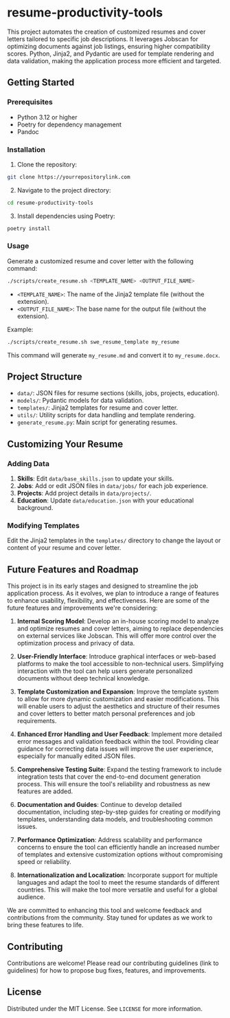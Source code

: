 # resume-productivity-tools

This project automates the creation of customized resumes and cover letters tailored to specific job descriptions. It leverages Jobscan for optimizing documents against job listings, ensuring higher compatibility scores. Python, Jinja2, and Pydantic are used for template rendering and data validation, making the application process more efficient and targeted.

## Getting Started

### Prerequisites

- Python 3.12 or higher
- Poetry for dependency management
- Pandoc

### Installation

1. Clone the repository:

```bash
git clone https://yourrepositorylink.com
```

2. Navigate to the project directory:

```bash
cd resume-productivity-tools
```

3. Install dependencies using Poetry:

```bash
poetry install
```

### Usage

Generate a customized resume and cover letter with the following command:

```bash
./scripts/create_resume.sh <TEMPLATE_NAME> <OUTPUT_FILE_NAME>
```

- `<TEMPLATE_NAME>`: The name of the Jinja2 template file (without the extension).
- `<OUTPUT_FILE_NAME>`: The base name for the output file (without the extension).

Example:

```bash
./scripts/create_resume.sh swe_resume_template my_resume
```

This command will generate `my_resume.md` and convert it to `my_resume.docx`.

## Project Structure

- `data/`: JSON files for resume sections (skills, jobs, projects, education).
- `models/`: Pydantic models for data validation.
- `templates/`: Jinja2 templates for resume and cover letter.
- `utils/`: Utility scripts for data handling and template rendering.
- `generate_resume.py`: Main script for generating resumes.

## Customizing Your Resume

### Adding Data

1. **Skills**: Edit `data/base_skills.json` to update your skills.
2. **Jobs**: Add or edit JSON files in `data/jobs/` for each job experience.
3. **Projects**: Add project details in `data/projects/`.
4. **Education**: Update `data/education.json` with your educational background.

### Modifying Templates

Edit the Jinja2 templates in the `templates/` directory to change the layout or content of your resume and cover letter.

## Future Features and Roadmap

This project is in its early stages and designed to streamline the job application process. As it evolves, we plan to introduce a range of features to enhance usability, flexibility, and effectiveness. Here are some of the future features and improvements we're considering:

1. **Internal Scoring Model**: Develop an in-house scoring model to analyze and optimize resumes and cover letters, aiming to replace dependencies on external services like Jobscan. This will offer more control over the optimization process and privacy of data.

2. **User-Friendly Interface**: Introduce graphical interfaces or web-based platforms to make the tool accessible to non-technical users. Simplifying interaction with the tool can help users generate personalized documents without deep technical knowledge.

3. **Template Customization and Expansion**: Improve the template system to allow for more dynamic customization and easier modifications. This will enable users to adjust the aesthetics and structure of their resumes and cover letters to better match personal preferences and job requirements.

4. **Enhanced Error Handling and User Feedback**: Implement more detailed error messages and validation feedback within the tool. Providing clear guidance for correcting data issues will improve the user experience, especially for manually edited JSON files.

5. **Comprehensive Testing Suite**: Expand the testing framework to include integration tests that cover the end-to-end document generation process. This will ensure the tool's reliability and robustness as new features are added.

6. **Documentation and Guides**: Continue to develop detailed documentation, including step-by-step guides for creating or modifying templates, understanding data models, and troubleshooting common issues.

7. **Performance Optimization**: Address scalability and performance concerns to ensure the tool can efficiently handle an increased number of templates and extensive customization options without compromising speed or reliability.

8. **Internationalization and Localization**: Incorporate support for multiple languages and adapt the tool to meet the resume standards of different countries. This will make the tool more versatile and useful for a global audience.

We are committed to enhancing this tool and welcome feedback and contributions from the community. Stay tuned for updates as we work to bring these features to life.

## Contributing

Contributions are welcome! Please read our contributing guidelines (link to guidelines) for how to propose bug fixes, features, and improvements.

## License

Distributed under the MIT License. See `LICENSE` for more information.
